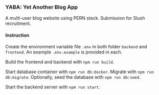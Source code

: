 ### YABA: Yet Another Blog App

A multi-user blog website using PERN stack. Submission for Slush recruitment.

#### Instruction

Create the environment variable file `.env` in both folder `backend` and `frontend`. An example `.env.example` is provided in each.

Build the frontend and backend with `npm run build`.

Start database container with `npm run db:docker`. Migrate with `npm run db:migrate`. Optionally, seed the database with `npm run db:seed`.

Start the backend server with `npm run start`.
